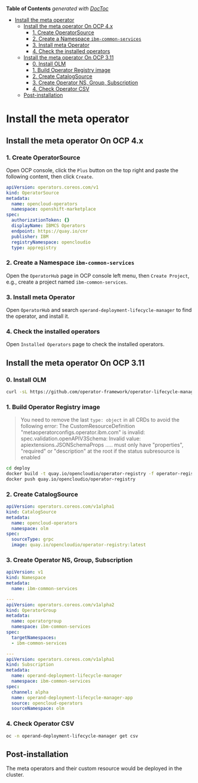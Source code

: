 <!-- START doctoc generated TOC please keep comment here to allow auto update -->
<!-- DON'T EDIT THIS SECTION, INSTEAD RE-RUN doctoc TO UPDATE -->
**Table of Contents**  *generated with [DocToc](https://github.com/thlorenz/doctoc)*

- [Install the meta operator](#install-the-operand-deployment-lifecycle-manager)
  - [Install the meta operator On OCP 4.x](#install-the-operand-deployment-lifecycle-manager-on-ocp-4x)
    - [1. Create OperatorSource](#1-create-operatorsource)
    - [2. Create a Namespace `ibm-common-services`](#2-create-a-namespace-ibm-common-services)
    - [3. Install meta Operator](#3-install-operand-deployment-lifecycle-manager)
    - [4. Check the installed operators](#4-check-the-installed-operators)
  - [Install the meta operator On OCP 3.11](#install-the-operand-deployment-lifecycle-manager-on-ocp-311)
    - [0. Install OLM](#0-install-olm)
    - [1. Build Operator Registry image](#1-build-operator-registry-image)
    - [2. Create CatalogSource](#2-create-catalogsource)
    - [3. Create Operator NS, Group, Subscription](#3-create-operator-ns-group-subscription)
    - [4. Check Operator CSV](#4-check-operator-csv)
  - [Post-installation](#post-installation)

<!-- END doctoc generated TOC please keep comment here to allow auto update -->

# Install the meta operator

## Install the meta operator On OCP 4.x

### 1. Create OperatorSource

Open OCP console, click the `Plus` button on the top right and paste the following content, then click `Create`.

```yaml
apiVersion: operators.coreos.com/v1
kind: OperatorSource
metadata:
  name: opencloud-operators
  namespace: openshift-marketplace
spec:
  authorizationToken: {}
  displayName: IBMCS Operators
  endpoint: https://quay.io/cnr
  publisher: IBM
  registryNamespace: opencloudio
  type: appregistry
```

### 2. Create a Namespace `ibm-common-services`

Open the `OperatorHub` page in OCP console left menu, then `Create Project`, e.g., create a project named `ibm-common-services`.

### 3. Install meta Operator

Open `OperatorHub` and search `operand-deployment-lifecycle-manager` to find the operator, and install it.

### 4. Check the installed operators

Open `Installed Operators` page to check the installed operators.

## Install the meta operator On OCP 3.11

### 0. Install OLM

```bash
curl -sL https://github.com/operator-framework/operator-lifecycle-manager/releases/download/0.13.0/install.sh | bash -s 0.13.0
```

### 1. Build Operator Registry image

> You need to remove the last `type: object` in all CRDs to avoid the following error: The CustomResourceDefinition "metaoperatorconfigs.operator.ibm.com" is invalid: spec.validation.openAPIV3Schema: Invalid value: apiextensions.JSONSchemaProps ..... must only have "properties", "required" or "description" at the root if the status subresource is enabled

```bash
cd deploy
docker build -t quay.io/opencloudio/operator-registry -f operator-registry.Dockerfile .
docker push quay.io/opencloudio/operator-registry
```

### 2. Create CatalogSource

```yaml
apiVersion: operators.coreos.com/v1alpha1
kind: CatalogSource
metadata:
  name: opencloud-operators
  namespace: olm
spec:
  sourceType: grpc
  image: quay.io/opencloudio/operator-registry:latest
```

### 3. Create Operator NS, Group, Subscription

```yaml
apiVersion: v1
kind: Namespace
metadata:
  name: ibm-common-services

---
apiVersion: operators.coreos.com/v1alpha2
kind: OperatorGroup
metadata:
  name: operatorgroup
  namespace: ibm-common-services
spec:
  targetNamespaces:
  - ibm-common-services

---
apiVersion: operators.coreos.com/v1alpha1
kind: Subscription
metadata:
  name: operand-deployment-lifecycle-manager
  namespace: ibm-common-services
spec:
  channel: alpha
  name: operand-deployment-lifecycle-manager-app
  source: opencloud-operators
  sourceNamespace: olm
```

### 4. Check Operator CSV

```bash
oc -n operand-deployment-lifecycle-manager get csv
```

<!--

## Create and update custom resource

### 1. Update OperandConfig and OperandRegistry custom resource

Meta Operator defines three custom resource definitions OperandConfig, OperandRequest and OperandRegistry and it creates two example custom resources for OperandConfig and OperandRegistry.

In the `Operator Details` page, three generated custom resource definition are list in a line with the `Overview`. Check the custom resource definition name, then you can update the example custom resource.

For the OperandConfig,
OperandConfig defines the individual common service CR information:

```yaml
apiVersion: operator.ibm.com/v1alpha1
kind: OperandConfig
metadata:
  name: common-service
spec:
  services:
  - name: jenkins
    spec:
      jenkins:
        service:
          port: 8081
  - name: etcd
    spec:
      etcdCluster:
        size: 1
```

Take the jenkins operator as an example.
- The `name` field defines the name of the operator.
- The `spec` field defines the `spec` configuration for each custom resource.

```yaml
      jenkins:
        service:
          port: 8081
```

will overwrite the `spec` of the custom resource `Jenkins`

```yaml
apiVersion: jenkins.io/v1alpha2
kind: Jenkins
metadata:
  ...
  name: example
  namespace: jenkins-operator
spec:
  ...
  service:
    port: 8081
    type: ClusterIP
```

For the OperandRegistry,
OperandRegistry defines the individual common service operator information:

```yaml
apiVersion: operator.ibm.com/v1alpha1
kind: OperandRegistry
metadata:
  name: common-service
spec:
  operators:
  - name: jenkins
    namespace: jenkins-operator
    channel: alpha
    packageName: jenkins-operator
    sourceName: community-operators
    sourceNamespace: openshift-marketplace
    targetNamespaces:
      - jenkins-operator
  - name: etcd
    namespace: etcd-operator
    channel: singlenamespace-alpha
    packageName: etcd
    sourceName: community-operators
    sourceNamespace: openshift-marketplace
    targetNamespaces:
      - etcd-operator
```

The `operators` list defines the operator lifecycle management information for each operator.
Taking the jenkins as an example:
- `name` is the name of the operator, which should be the same as the services name in the `OperandConfig` and `OperandRequest`.
- `namespace` is the namespace the operator will be deployed in.
- `channel` is the name of a tracked channel.
- `packageName` is the name of the package in `CatalogSource` will be deployed.
- `sourceName` is the name of the `CatalogSource`.
- `sourceNamespace` is the namespace of the `CatalogSource`.
- `targetNamespaces` is a list of namespaces, which `OperaterGroup` generates RBAC access for its member Operators to get access to. `targetNamespaces` is used to control the operator dependency. `targetNamespaces` should include all the namespaces of its dependent operators and its own namespace.
- `description` is used to add a detailed description for service including clarifying the dependency.

### 2. Create OperandRequest custom resource

OperandRequest defines the individual common service state, such as an individual common service that should be present or absent.

OperandRequest can be created in the `OperandRequest` tags

This is an example of the OperandRequest custom resource:

```yaml
apiVersion: operator.ibm.com/v1alpha1
Kind: OperandRequest
metadata:
  name: common-service
spec:
  services:
  - name: jenkins
    channel: alpha
    state: present
    description: The jenkins service
  - name: etcd
    channel: singlenamespace-alpha
    state: absent
    description: The etcd service
```

- `services` is a list defines the set for each service.
- `name` is the service name, which should be the same as the services name in the `OperandConfig` and operator name in the `OperandRegistry`.
- `channel` is an optional setting, it can overwrite the `channel` defined in the `OperandRegistry`.
- `state` defines if the service should be present or absent.
- `description` is the description of the service.

-->

## Post-installation

The meta operators and their custom resource would be deployed in the cluster.
